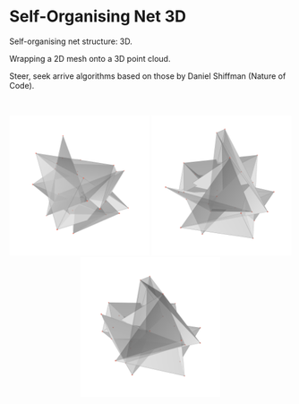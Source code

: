 # Self-Organising Net 3D #

Self-organising net structure: 3D.

Wrapping a 2D mesh onto a 3D point cloud.

Steer, seek arrive algorithms based on those by Daniel Shiffman (Nature of Code).

</br>
<p align="center">
  <img src="images/screenShot-03.png" width="250px"/>
  <img src="images/screenShot-02.png" width="250px"/>
  <img src="images/screenShot-01.png" width="250px"/>
</p>
